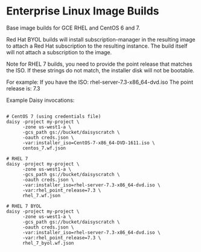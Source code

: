 # Enterprise Linux Image Builds

Base image builds for GCE RHEL and CentOS 6 and 7.

Red Hat BYOL builds will install subscription-manager in the resulting image to
attach a Red Hat subscription to the resulting instance. The build itself will
not attach a subscription to the image.

Note for RHEL 7 builds, you need to provide the point release that matches the
ISO. If these strings do not match, the installer disk will not be bootable.

For example:
If you have the ISO: rhel-server-7.3-x86_64-dvd.iso
The point release is: 7.3


Example Daisy invocations:
```shell

# CentOS 7 (using credentials file)
daisy -project my-project \
      -zone us-west1-a \
      -gcs_path gs://bucket/daisyscratch \
      -oauth creds.json \
      -var:installer_iso=CentOS-7-x86_64-DVD-1611.iso \
      centos_7.wf.json

# RHEL 7
daisy -project my-project \
      -zone us-west1-a \
      -gcs_path gs://bucket/daisyscratch \
      -oauth creds.json \
      -var:installer_iso=rhel-server-7.3-x86_64-dvd.iso \
      -var:rhel_point_release=7.3 \
      rhel_7.wf.json

# RHEL 7 BYOL
daisy -project my-project \
      -zone us-west1-a \
      -gcs_path gs://bucket/daisyscratch \
      -oauth creds.json \
      -var:installer_iso=rhel-server-7.3-x86_64-dvd.iso \
      -var:rhel_point_release=7.3 \
      rhel_7_byol.wf.json
```
